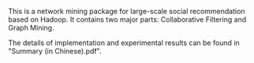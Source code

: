 This is a network mining package for large-scale social recommendation based on Hadoop. It contains two major parts: Collaborative Filtering and Graph Mining.

The details of implementation and experimental results can be found in "Summary (in Chinese).pdf".